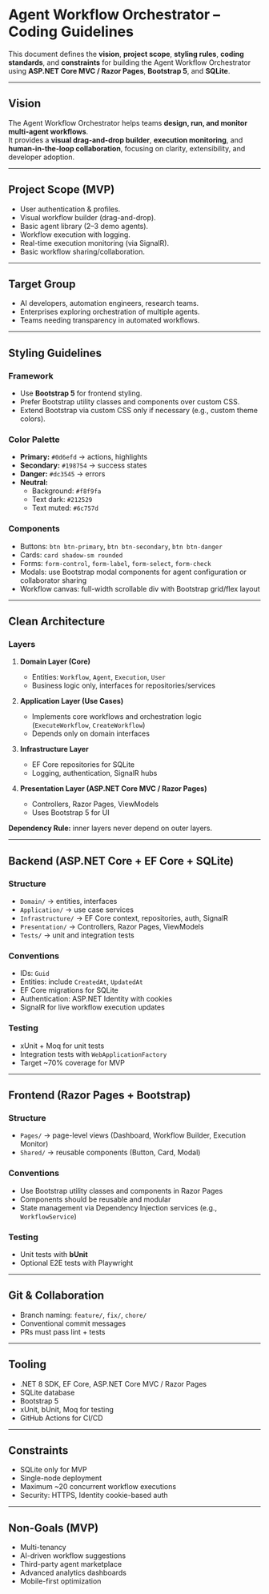 # Agent Workflow Orchestrator – Coding Guidelines

This document defines the **vision**, **project scope**, **styling rules**, **coding standards**, and **constraints** for building the Agent Workflow Orchestrator using **ASP.NET Core MVC / Razor Pages**, **Bootstrap 5**, and **SQLite**.

---

## Vision

The Agent Workflow Orchestrator helps teams **design, run, and monitor multi-agent workflows**.  
It provides a **visual drag-and-drop builder**, **execution monitoring**, and **human-in-the-loop collaboration**, focusing on clarity, extensibility, and developer adoption.

---

## Project Scope (MVP)

- User authentication & profiles.
- Visual workflow builder (drag-and-drop).
- Basic agent library (2–3 demo agents).
- Workflow execution with logging.
- Real-time execution monitoring (via SignalR).
- Basic workflow sharing/collaboration.

---

## Target Group

- AI developers, automation engineers, research teams.
- Enterprises exploring orchestration of multiple agents.
- Teams needing transparency in automated workflows.

---

## Styling Guidelines

### Framework
- Use **Bootstrap 5** for frontend styling.
- Prefer Bootstrap utility classes and components over custom CSS.
- Extend Bootstrap via custom CSS only if necessary (e.g., custom theme colors).

### Color Palette
- **Primary:** `#0d6efd` → actions, highlights
- **Secondary:** `#198754` → success states
- **Danger:** `#dc3545` → errors
- **Neutral:**
    - Background: `#f8f9fa`
    - Text dark: `#212529`
    - Text muted: `#6c757d`

### Components
- Buttons: `btn btn-primary`, `btn btn-secondary`, `btn btn-danger`
- Cards: `card shadow-sm rounded`
- Forms: `form-control`, `form-label`, `form-select`, `form-check`
- Modals: use Bootstrap modal components for agent configuration or collaborator sharing
- Workflow canvas: full-width scrollable div with Bootstrap grid/flex layout

---

## Clean Architecture

### Layers
1. **Domain Layer (Core)**
    - Entities: `Workflow`, `Agent`, `Execution`, `User`
    - Business logic only, interfaces for repositories/services

2. **Application Layer (Use Cases)**
    - Implements core workflows and orchestration logic (`ExecuteWorkflow`, `CreateWorkflow`)
    - Depends only on domain interfaces

3. **Infrastructure Layer**
    - EF Core repositories for SQLite
    - Logging, authentication, SignalR hubs

4. **Presentation Layer (ASP.NET Core MVC / Razor Pages)**
    - Controllers, Razor Pages, ViewModels
    - Uses Bootstrap 5 for UI

**Dependency Rule:** inner layers never depend on outer layers.

---

## Backend (ASP.NET Core + EF Core + SQLite)

### Structure
- `Domain/` → entities, interfaces
- `Application/` → use case services
- `Infrastructure/` → EF Core context, repositories, auth, SignalR
- `Presentation/` → Controllers, Razor Pages, ViewModels
- `Tests/` → unit and integration tests

### Conventions
- IDs: `Guid`
- Entities: include `CreatedAt`, `UpdatedAt`
- EF Core migrations for SQLite
- Authentication: ASP.NET Identity with cookies
- SignalR for live workflow execution updates

### Testing
- xUnit + Moq for unit tests
- Integration tests with `WebApplicationFactory`
- Target ~70% coverage for MVP

---

## Frontend (Razor Pages + Bootstrap)

### Structure
- `Pages/` → page-level views (Dashboard, Workflow Builder, Execution Monitor)
- `Shared/` → reusable components (Button, Card, Modal)

### Conventions
- Use Bootstrap utility classes and components in Razor Pages
- Components should be reusable and modular
- State management via Dependency Injection services (e.g., `WorkflowService`)

### Testing
- Unit tests with **bUnit**
- Optional E2E tests with Playwright

---

## Git & Collaboration

- Branch naming: `feature/`, `fix/`, `chore/`
- Conventional commit messages
- PRs must pass lint + tests

---

## Tooling

- .NET 8 SDK, EF Core, ASP.NET Core MVC / Razor Pages
- SQLite database
- Bootstrap 5
- xUnit, bUnit, Moq for testing
- GitHub Actions for CI/CD

---

## Constraints

- SQLite only for MVP
- Single-node deployment
- Maximum ~20 concurrent workflow executions
- Security: HTTPS, Identity cookie-based auth

---

## Non-Goals (MVP)

- Multi-tenancy
- AI-driven workflow suggestions
- Third-party agent marketplace
- Advanced analytics dashboards
- Mobile-first optimization
